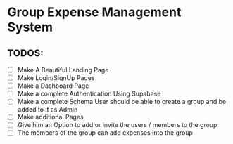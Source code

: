 # Group Expense Management System

## TODOS:

- [ ] Make A Beautiful Landing Page
- [ ] Make Login/SignUp Pages
- [ ] Make a Dashboard Page
- [ ] Make a complete Authentication Using Supabase
- [ ] Make a complete Schema User should be able to create a group and be added to it as Admin
- [ ] Make additional Pages
- [ ] Give him an Option to add or invite the users / members to the group
- [ ] The members of the group can add expenses into the group

